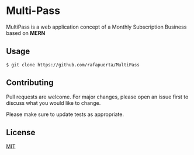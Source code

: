 # Multi-Pass

MultiPass is a web application concept of a Monthly Subscription Business based on **MERN**

## Usage

```git
$ git clone https://github.com/rafapuerta/MultiPass
```

## Contributing

Pull requests are welcome. For major changes, please open an issue first to discuss what you would like to change.

Please make sure to update tests as appropriate.

## License
[MIT](https://choosealicense.com/licenses/mit/)